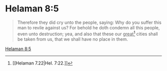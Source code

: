 # Helaman 8:5

> Therefore they did cry unto the people, saying: Why do you suffer this man to revile against us? For behold he doth condemn all this people, even unto destruction; yea, and also that these our <u>great</u>[^a] cities shall be taken from us, that we shall have no place in them.

[Helaman 8:5](https://www.churchofjesuschrist.org/study/scriptures/bofm/hel/8?lang=eng&id=p5#p5)


[^a]: [[Helaman 7.22|Hel. 7:22.]]
